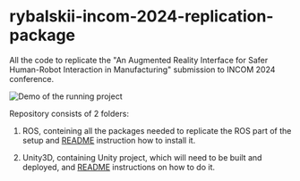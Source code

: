 # rybalskii-incom-2024-replication-package

All the code to replicate the "An Augmented Reality Interface for Safer Human-Robot Interaction in Manufacturing" submission to INCOM 2024 conference.


![Demo of the running project](demo.gif)


Repository consists of 2 folders:

1. ROS, conteining all the packages needed to replicate the ROS part of the setup and [README](ROS/README.md) instruction how to install it.

2. Unity3D, containing Unity project, which will need to be built and deployed, and [README](Unity3D/README.md) instructions on how to do it.
